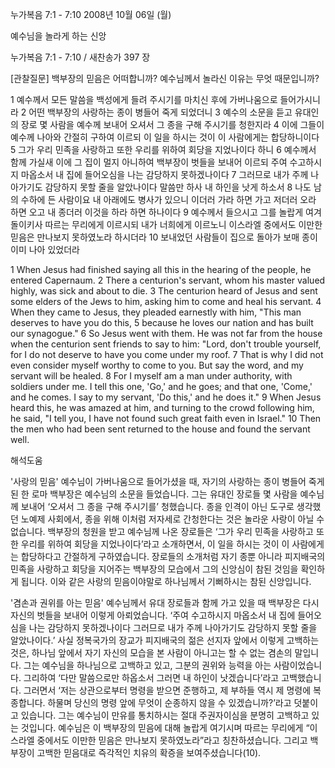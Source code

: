 누가복음 7:1 - 7:10 
2008년 10월 06일 (월)

예수님을 놀라게 하는 신앙



누가복음 7:1 - 7:10 / 새찬송가 397 장


[관찰질문]
백부장의 믿음은 어떠합니까? 
예수님께서 놀라신 이유는 무엇 때문입니까? 

1 예수께서 모든 말씀을 백성에게 들려 주시기를 마치신 후에 가버나움으로 들어가시니라 
2 어떤 백부장의 사랑하는 종이 병들어 죽게 되었더니 
3 예수의 소문을 듣고 유대인의 장로 몇 사람을 예수께 보내어 오셔서 그 종을 구해 주시기를 청한지라 
4 이에 그들이 예수께 나아와 간절히 구하여 이르되 이 일을 하시는 것이 이 사람에게는 합당하니이다
5 그가 우리 민족을 사랑하고 또한 우리를 위하여 회당을 지었나이다 하니 
6 예수께서 함께 가실새 이에 그 집이 멀지 아니하여 백부장이 벗들을 보내어 이르되 주여 수고하시지 마옵소서 내 집에 들어오심을 나는 감당하지 못하겠나이다 
7 그러므로 내가 주께 나아가기도 감당하지 못할 줄을 알았나이다 말씀만 하사 내 하인을 낫게 하소서
8 나도 남의 수하에 든 사람이요 내 아래에도 병사가 있으니 이더러 가라 하면 가고 저더러 오라 하면 오고 내 종더러 이것을 하라 하면 하나이다 
9 예수께서 들으시고 그를 놀랍게 여겨 돌이키사 따르는 무리에게 이르시되 내가 너희에게 이르노니 이스라엘 중에서도 이만한 믿음은 만나보지 못하였노라 하시더라 
10 보내었던 사람들이 집으로 돌아가 보매 종이 이미 나아 있었더라 

1 When Jesus had finished saying all this in the hearing of the people, he entered Capernaum. 
2 There a centurion's servant, whom his master valued highly, was sick and about to die. 
3 The centurion heard of Jesus and sent some elders of the Jews to him, asking him to come and heal his servant. 
4 When they came to Jesus, they pleaded earnestly with him, "This man deserves to have you do this, 
5 because he loves our nation and has built our synagogue." 
6 So Jesus went with them. He was not far from the house when the centurion sent friends to say to him: "Lord, don't trouble yourself, for I do not deserve to have you come under my roof. 
7 That is why I did not even consider myself worthy to come to you. But say the word, and my servant will be healed. 
8 For I myself am a man under authority, with soldiers under me. I tell this one, 'Go,' and he goes; and that one, 'Come,' and he comes. I say to my servant, 'Do this,' and he does it." 
9 When Jesus heard this, he was amazed at him, and turning to the crowd following him, he said, "I tell you, I have not found such great faith even in Israel." 
10 Then the men who had been sent returned to the house and found the servant well.

해석도움





'사랑의 믿음'
 예수님이 가버나움으로 들어가셨을 때, 자기의 사랑하는 종이 병들어 죽게 된 한 로마 백부장은 예수님의 소문을 들었습니다. 그는 유대인 장로들 몇 사람을 예수님께 보내어 ‘오셔서 그 종을 구해 주시기를’ 청했습니다. 종을 인격이 아닌 도구로 생각했던 노예제 사회에서, 종을 위해 이처럼 저자세로 간청한다는 것은 놀라운 사랑이 아닐 수 없습니다. 백부장의 청원을 받고 예수님께 나온 장로들은 ‘그가 우리 민족을 사랑하고 또한 우리를 위하여 회당을 지었나이다’라고 소개하면서, 이 일을 하시는 것이 이 사람에게는 합당하다고 간절하게 구하였습니다. 장로들의 소개처럼 자기 종뿐 아니라 피지배국의 민족을 사랑하고 회당을 지어주는 백부장의 모습에서 그의 신앙심이 참된 것임을 확인하게 됩니다. 이와 같은 사랑의 믿음이야말로 하나님께서 기뻐하시는 참된 신앙입니다.    

'겸손과 권위를 아는 믿음'
 예수님께서 유대 장로들과 함께 가고 있을 때 백부장은 다시 자신의 벗들을 보내어 이렇게 아뢰었습니다. ‘주여 수고하시지 마옵소서 내 집에 들어오심을 나는 감당하지 못하겠나이다 그러므로 내가 주께 나아가기도 감당하지 못할 줄을 알았나이다.’ 사실 정복국가의 장교가 피지배국의 젊은 선지자 앞에서 이렇게 고백하는 것은, 하나님 앞에서 자기 자신의 모습을 본 사람이 아니고는 할 수 없는 겸손의 말입니다. 그는 예수님을 하나님으로 고백하고 있고, 그분의 권위와 능력을 아는 사람이었습니다. 그리하여 ‘다만 말씀으로만 하옵소서 그러면 내 하인이 낫겠습니다’라고 고백했습니다. 그러면서 ‘저는 상관으로부터 명령을 받으면 준행하고, 제 부하들 역시 제 명령에 복종합니다. 하물며 당신의 명령 앞에 무엇이 순종하지 않을 수 있겠습니까?’라고 덧붙이고 있습니다. 그는 예수님이 만유를 통치하시는 절대 주권자이심을 분명히 고백하고 있는 것입니다. 예수님은 이 백부장의 믿음에 대해 놀랍게 여기시며 따르는 무리에게 “이스라엘 중에서도 이만한 믿음은 만나보지 못하였노라”라고 칭찬하셨습니다. 그리고 백부장이 고백한 믿음대로 즉각적인 치유의 확증을 보여주셨습니다(10).